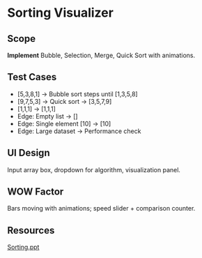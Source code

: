 # Sorting Visualizer

## Scope

**Implement** Bubble, Selection, Merge, Quick Sort with animations.

## Test Cases

- [5,3,8,1] → Bubble sort steps until [1,3,5,8]
- [9,7,5,3] → Quick sort → [3,5,7,9]
- [1,1,1] → [1,1,1]
- Edge: Empty list → []
- Edge: Single element [10] → [10]
- Edge: Large dataset → Performance check

## UI Design

Input array box, dropdown for algorithm, visualization panel.

## WOW Factor

Bars moving with animations; speed slider + comparison counter.


## Resources
[Sorting.ppt](https://cse.iitkgp.ac.in/~pds/semester/2025a/slides/12-Sorting.pdf)
